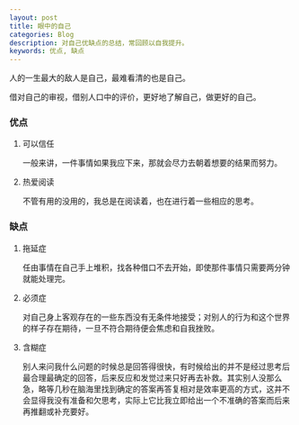 ```yaml
---
layout: post
title: 眼中的自己
categories: Blog
description: 对自己优缺点的总结，常回顾以自我提升。
keywords: 优点, 缺点
---
```


人的一生最大的敌人是自己，最难看清的也是自己。

借对自己的审视，借别人口中的评价，更好地了解自己，做更好的自己。

### 优点

1. 可以信任

   一般来讲，一件事情如果我应下来，那就会尽力去朝着想要的结果而努力。

2. 热爱阅读

   不管有用的没用的，我总是在阅读着，也在进行着一些相应的思考。

### 缺点

1. 拖延症

   任由事情在自己手上堆积，找各种借口不去开始，即使那件事情只需要两分钟就能处理完。

2. 必须症

   对自己身上客观存在的一些东西没有无条件地接受；对别人的行为和这个世界的样子存在期待，一旦不符合期待便会焦虑和自我挫败。

3. 含糊症

   别人来问我什么问题的时候总是回答得很快，有时候给出的并不是经过思考后最合理最确定的回答，后来反应和发觉过来只好再去补救。其实别人没那么急，略等几秒在脑海里找到确定的答案再答复相对是效率更高的方式，这并不会显得我没有准备和欠思考，实际上它比我立即给出一个不准确的答案而后来再推翻或补充要好。
